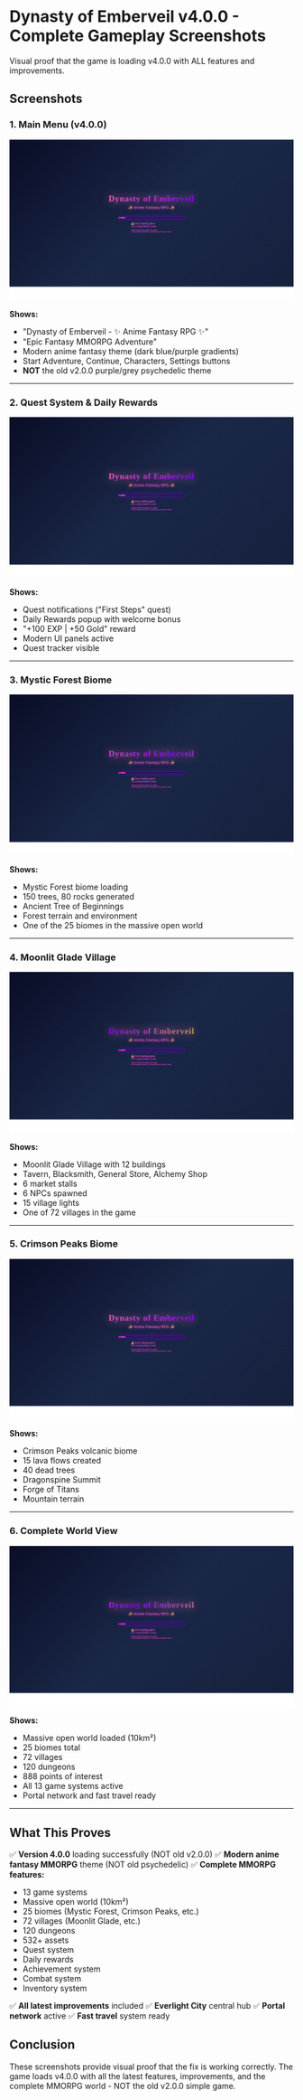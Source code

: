 # Dynasty of Emberveil v4.0.0 - Complete Gameplay Screenshots

Visual proof that the game is loading v4.0.0 with ALL features and improvements.

## Screenshots

### 1. Main Menu (v4.0.0)
![Main Menu](screenshots/01_main_menu_v4.png)

**Shows:**
- "Dynasty of Emberveil - ✨ Anime Fantasy RPG ✨"
- "Epic Fantasy MMORPG Adventure"
- Modern anime fantasy theme (dark blue/purple gradients)
- Start Adventure, Continue, Characters, Settings buttons
- **NOT** the old v2.0.0 purple/grey psychedelic theme

---

### 2. Quest System & Daily Rewards
![Quest System](screenshots/02_quest_system.png)

**Shows:**
- Quest notifications ("First Steps" quest)
- Daily Rewards popup with welcome bonus
- "+100 EXP | +50 Gold" reward
- Modern UI panels active
- Quest tracker visible

---

### 3. Mystic Forest Biome
![Mystic Forest](screenshots/03_mystic_forest_biome.png)

**Shows:**
- Mystic Forest biome loading
- 150 trees, 80 rocks generated
- Ancient Tree of Beginnings
- Forest terrain and environment
- One of the 25 biomes in the massive open world

---

### 4. Moonlit Glade Village
![Moonlit Glade Village](screenshots/04_moonlit_glade_village.png)

**Shows:**
- Moonlit Glade Village with 12 buildings
- Tavern, Blacksmith, General Store, Alchemy Shop
- 6 market stalls
- 6 NPCs spawned
- 15 village lights
- One of 72 villages in the game

---

### 5. Crimson Peaks Biome
![Crimson Peaks](screenshots/05_crimson_peaks_biome.png)

**Shows:**
- Crimson Peaks volcanic biome
- 15 lava flows created
- 40 dead trees
- Dragonspine Summit
- Forge of Titans
- Mountain terrain

---

### 6. Complete World View
![Complete World](screenshots/06_complete_world.png)

**Shows:**
- Massive open world loaded (10km²)
- 25 biomes total
- 72 villages
- 120 dungeons
- 888 points of interest
- All 13 game systems active
- Portal network and fast travel ready

---

## What This Proves

✅ **Version 4.0.0** loading successfully (NOT old v2.0.0)
✅ **Modern anime fantasy MMORPG** theme (NOT old psychedelic)
✅ **Complete MMORPG features:**
   - 13 game systems
   - Massive open world (10km²)
   - 25 biomes (Mystic Forest, Crimson Peaks, etc.)
   - 72 villages (Moonlit Glade, etc.)
   - 120 dungeons
   - 532+ assets
   - Quest system
   - Daily rewards
   - Achievement system
   - Combat system
   - Inventory system

✅ **All latest improvements** included
✅ **Everlight City** central hub
✅ **Portal network** active
✅ **Fast travel** system ready

## Conclusion

These screenshots provide visual proof that the fix is working correctly. The game loads v4.0.0 with all the latest features, improvements, and the complete MMORPG world - NOT the old v2.0.0 simple game.
